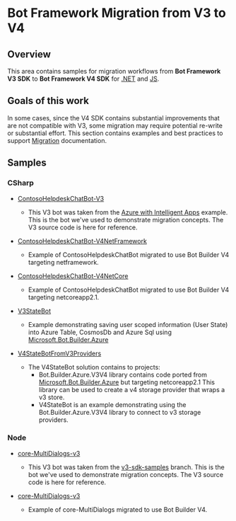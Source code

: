 # Bot Framework Migration from V3 to V4


## Overview

This area contains samples for migration workflows from **Bot Framework V3 SDK** to  **Bot Framework V4 SDK** for [.NET](https://github.com/Microsoft/botbuilder-dotnet) and [JS](https://github.com//microsoft/botbuilder-js). 

## Goals of this work

In some cases, since the V4 SDK contains substantial improvements that are not compatible with V3, some migration may require potential re-write or substantial effort. This section contains examples and best practices to support [Migration][1] documentation.

## Samples

### CSharp

- [ContosoHelpdeskChatBot-V3](cs#1)
    - This V3 bot was taken from the [Azure with Intelligent Apps](https://github.com/Microsoft/intelligent-apps/tree/master/ContosoHelpdeskChatBot/ContosoHelpdeskChatBot) example.  This is the bot we've used to demonstrate migration concepts.  The V3 source code is here for reference.

- [ContosoHelpdeskChatBot-V4NetFramework](cs#3)
    - Example of ContosoHelpdeskChatBot migrated to use Bot Builder V4 targeting netframework.

- [ContosoHelpdeskChatBot-V4NetCore](cs#2)
    - Example of ContosoHelpdeskChatBot migrated to use Bot Builder V4 targeting netcoreapp2.1.

- [V3StateBot](cs#4)
    - Example demonstrating saving user scoped information (User State) into Azure Table, CosmosDb and Azure Sql using [Microsoft.Bot.Builder.Azure](https://www.nuget.org/packages/Microsoft.Bot.Builder.Azure/3.16.3.40383)

- [V4StateBotFromV3Providers](cs#5)
    - The V4StateBot solution contains to projects:
        - Bot.Builder.Azure.V3V4 library contains code ported from [Microsoft.Bot.Builder.Azure](https://github.com/microsoft/BotBuilder-Azure/tree/master/CSharp/Library/Microsoft.Bot.Builder.Azure) but targeting netcoreapp2.1 This library can be used to create a v4 storage provider that wraps a v3 store.
        - V4StateBot is an example demonstrating using the Bot.Builder.Azure.V3V4 library to connect to v3 storage providers.

### Node

- [core-MultiDialogs-v3](js#1)
    - This V3 bot was taken from the [v3-sdk-samples](https://github.com/microsoft/BotBuilder-Samples/tree/v3-sdk-samples/Node/core-MultiDialogs) branch.  This is the bot we've used to demonstrate migration concepts.  The V3 source code is here for reference.

- [core-MultiDialogs-v3](js#2)
    - Example of core-MultiDialogs migrated to use Bot Builder V4.

[cs#1]:csharp/ContosoHelpdeskChatBot-V3
[cs#2]:csharp/ContosoHelpdeskChatBot-V4NetCore
[cs#3]:csharp/ContosoHelpdeskChatBot-V4NetFramework
[cs#4]:csharp/V3StateBot
[cs#5]:csharp/V4StateBotFromV3Providers

[js#1]:node/core-MultiDialogs-v3
[js#2]:node/core-MultiDialogs-v4

[1]: https://docs.microsoft.com/en-us/azure/bot-service/migration/conversion-framework?view=azure-bot-service-4.0
